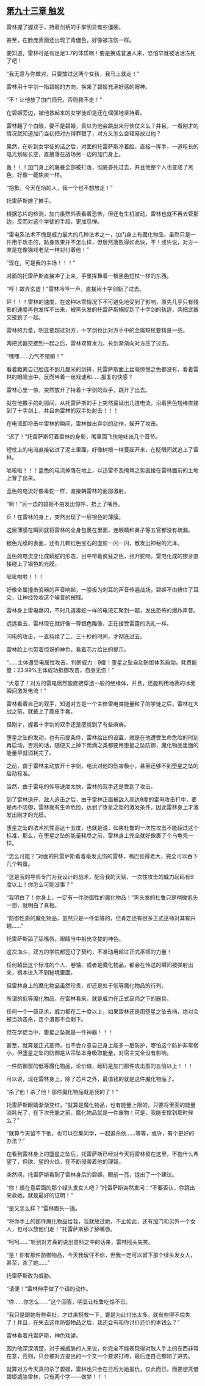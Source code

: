 ## [第九十三章 触发](https://www.xxbiquge.com/11_11222/5428874.html)


  雷林握了握双手，持着剑柄的手掌明显有些僵硬。

  甚至，在脸庞表面还出现了青僵色，好像被冻伤一样。

  要知道，雷林可是有足足3.7的体质啊！要是换成普通人来，恐怕早就被活活冻死了吧！

  “我无意与你做对，只要放过这两个女孩，我马上就走！”

  雷林用十字剑一指碧姬的方向，换来了碧姬充满好感的眼神。

  “不！让他放了加门师兄，否则我不走！”

  在碧姬旁边，被他救起来的女学徒却是还在倔强地坚持着。

  雷林翻了个白眼，要不是碧姬，真以为他会跳出来行侠仗义么？并且，一看刚才的情况就知道加门当初把对方得罪狠了，对方又怎么会轻易放过他？

  果然，在听到女学徒的话之后，对面的托雷萨斯冷着脸，直接一挥手，一道粗长的电光划破长空，直接落在战场另一边的加门身上。

  轰！！！加门身上的藤蔓全部被打落，彻底昏死过去，并且他整个人也变成了黑色，好像一截焦炭一样。

  “抱歉，今天在场的人，我一个也不想放走！”

  托雷萨斯摊了摊手。

  根据芯片的检测，加门虽然外表看着恐怖，但还有生机波动，雷林也就不再去管那边，反而对这个学徒的手段，更加忌惮。

  “雷电系法术不愧是威力最大的几种法术之一，加门身上有魔化物品，虽然只是一件用于攻击的，防身效果并不怎么样，但居然落败得如此快，不！或许说，对方一直是在像猫戏老鼠一样对付着他！”

  “现在，可是我的主场！！！”

  对面的托雷萨斯直接冲了上来，手里挥舞着一根黑色短杖一样的东西。

  “哼！故弄玄虚！”雷林冷哼一声，直接用十字剑斩了过去。

  砰！！！雷林的速度，在这种冰雪情况下不可避免地受到了影响，原先几乎只有残影的速度再也发挥不出来，被黑头发的托雷萨斯捕捉到了十字剑的轨迹，两把武器交接到了一起。

  雷林的力量，明显要超过对方，十字剑也比对方手中的金属短杖要精良一些。

  两把武器交接到一起之后，雷林双臂发力，长剑渐渐向对方压了过去。

  “嘿嘿……力气不错嘛！”

  看着距离自己脸庞不到几厘米的剑锋，托雷萨斯面上丝毫惊慌之色都没有，看着雷林的眼睛当中，反而带着一丝戏谑和……报复的快感？

  雷林心里一惊，突然放开了持着十字剑的双手，跳开了出去。

  就在他撒手的刹那间，从托雷萨斯的手上突然蔓延出几道电流，沿着黑色短棒直接到了十字剑上，并且向雷林的双手处射去！！！

  在电流即将击中雷林的瞬间，雷林做出弃剑的动作，躲开了攻击。

  “迟了！”托雷萨斯盯着雷林的身影，嘴里面飞快地吐出几个音节。

  短杖上的电流直接钻进了泥土里面，好像树根一样蔓延开来，在眨眼间就追上了雷林。

  呲啦啦！！！蓝色的电流掉落在地上，以迅雷不及掩耳之势直接在雷林面前的土地上冒了出来。

  蓝色的电流好像毒蛇一样，直接朝雷林的面部激射。

  “啊！”另一边的碧姬不由发出惊呼，捂上了嘴唇。

  乒！在雷林的身上，突然出现了一层银色的薄膜。

  这层薄膜在瞬间就将雷林的全身包裹在里面，连眼睛和鼻子等五官都没有疏漏。

  银色光膜的表面，还有几颗红色宝石的虚影一闪一闪，散发出神秘的光泽。

  蓝色的电流变化成蟒蛇的形态，目中带着疯狂之色，张开蛇吻，雷电化成的獠牙直接碰上了银色的光膜。

  呲呲啦啦！！！

  好像金属撞击瓷器的声音响起，一股极为刺耳的声音传遍战场，碧姬不由捂住了耳朵，让神经免收这个噪音的摧残。

  雷林身上雷电爆闪，不时几道毒蛇一样的电流汇聚到一起，发出恐怖的爆炸声音。

  远远看去，雷林现在就好像一尊银色雕像，正在接受雷霆的洗礼一样。

  闪电的攻击，一直持续了二、三十秒的时间，才彻底过去。

  雷林脸上也带着惊讶的神色，看着芯片给出的提示。

  “……主体遭受电属性攻击，判断威力：9度！堕星之坠自动防御体系启动，耗费能量：23.99%主体成功抵御攻击，自身无伤！”

  “大意了！对方的雷电居然能直接穿透一般的绝缘体，并且，还能利用地表的冰面瞬间激发电流！”

  雷林看着自己的双手，知道对方是一个主修雷电类能量粒子的学徒之后，雷林在大战之前，就戴上了鹿皮手套。

  但刚才，握着十字剑的双手还是感觉到了有些麻痹。

  堕星之坠的发动，也有前提条件，雷林给出的设置，就是在他遭受生命危险的时刻再启动，否则的话，随便天上掉下雨滴之类都要用堕星之坠防御，魔化物品里面的能量早就消耗完了。

  之前，由于雷林主动放开十字剑，电流对他的伤害极小，甚至还够不到堕星之坠的启动标准。

  当然，由于雷电的传导速度太快，雷林的双手还是受到了攻击。

  到了雷林退开，敌人追击之后，由于雷林正面被敌人高达9度的雷电攻击打中，要是再不防御，雷林就有生命危险，达到了堕星之坠的激发条件，因此雷林身上才激发出刚才的光膜。

  堕星之坠的法术抗性高达十五度，也就是说，如果杜鲁的一次性攻击不能超过这个标准，那么，在堕星之坠的能量耗尽之前，雷林身上完全就好像裹了个乌龟壳一样。

  “怎么可能？”对面的托雷萨斯看着毫发无伤的雷林，嘴巴张得老大，完全可以吞下几个鸭蛋。

  “这是我的导师专门为我设计的战术，配合我的天赋，一次性攻击的威力起码有9度以上！你怎么可能没事？”

  “我明白了！你身上，一定有一件防御性的魔化物品！”黑头发的杜鲁只是稍微低头一想，就明白了真相。

  “防御性质的魔化物品，虽然只是一件低等的，但肯定还有很多正式巫师对其有兴趣……”

  托雷萨斯舔了舔嘴唇，眼睛当中射出贪婪的神色。

  这次血斗，双方的学院都签订了契约，不准动用超过正式巫师的力量！

  任何超出这个标准的个人、卷轴、或者是魔化物品，都会在传送的瞬间被弹射出来，根本进入不到秘境里面。

  但雷林身上的魔化物品虽然珍贵，却还是处于低等魔化物品的行列。

  所谓的低等魔化物品，在雷林看来，就是威力在正式巫师之下的器具。

  任何一个一级巫术，威力都在二十度以上，如果雷林还是用堕星之坠去挡，绝对会被当场击杀，连个渣都不会剩下。

  但在学徒当中，堕星之坠就是一件神器！！！

  甚至，就算是正式巫师，也不会介意自己身上能多一层防护，哪怕这个防护非常弱小，但堕星之坠的防御是从吊坠本身吸取能量，对宿主完全没有影响。

  一件防御型的低等魔化物品，论价值，起码是加门那件攻击型的五倍以上！！！

  可以说，现在雷林身上，除了芯片之外，最值钱的就是这件魔化物品了。

  “杀了他！杀了他！那件魔化物品就是我的了！”

  托雷萨斯眼睛渐渐变红，“就算是魔化物品，也有能量上限的，只要将里面的能量消耗光了，在下次充能之前，魔化物品就是一件废物！可是，我能支撑到那时候么？”

  “就算今天留不下他，也可以召集同学，一起追杀他……等等，或许，有个更好的办法？”

  在看到雷林身上的堕星之坠后，托雷萨斯已经对今天将雷林留在这里，不抱什么希望了，但欲、望的火焰，在不断侵袭着他的理智。

  突然间，托雷萨斯看到了雷林身后的碧姬，眼前一亮，提出了一个建议。

  “你！很在意后面的那个绿头发女人吧？”托雷萨斯突然发问：“不要否认，你跳出来救她，就是最好的证明！”

  “是又怎么样？”雷林眉头一挑。

  “将你手上的那件魔化物品给我，我就放过她，不止如此，还有加门和另外一个女人，也可以放他们走！”托雷萨斯舔了舔嘴唇。

  “呵呵……”听到对方真的说出意料之中的话来，雷林摇头失笑。

  “是！你有那件防御物品，今天我留住不你，但我一定可以留下那个绿头发女人，甚至，杀了她……”

  托雷萨斯改为威胁。

  “请便！”雷林伸手做了个请的动作。

  “你……你怎么……”这个回答，明显让杜鲁吃惊不已。

  “我只是跟她有些牵扯，才过来搭救一下，要是为此付出太多，就有些得不偿失了！并且，在失去这件防御物品之后，我还会有和你讨价还价的本钱么？”

  雷林看着托雷萨斯，神色戏谑。

  因为他深深清楚，对于被威胁的人来说，你完全不能表现得对敌人手上的东西非常在意，否则，只会被对方提出的一个又一个要求打垮，最后连自己都陷了进去。

  就算对方今天真的杀了碧姬，雷林也只会在日后为她报仇，仅此而已，而要想凭借碧姬威胁雷林，只有两个字——做梦！！！
